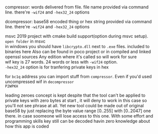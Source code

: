 
compressor: words delivered from file. file name provided via command line. there're `-wif24` and `-hex32_24` options     

dcompressor: base58 encoded thing or hex string provided via command line.  there're `-wif24` and `-hex32_24` options  

msvc 2019 project with cmake build support(option during msvc setup). `open folder` in msvc  
in windows you should have `libcrypto.dll` next to `.exe` files. included to binaries here Also can be found in poco project or in compiled and linked openssl sources Any edition where it's called so will work for sure   
wif key is 27 words. 24 words or less with `-wif24` option.  
`-hex32_24` option is for tranfering private keys in hex

for `bc1q` address you can import stuff from `compressor`. Even if you'd used uncompressed wif in `decompressor`  
`P2WPKH`  
  
leading zeroes concept is kept despite that the tool can't be applied to private keys with zero bytes at start , it will deny to work in this case so you'll not see phrase at all. Yet new tool could be made out of original base58 by just replacing the byte value range [0..255] with [0..2047] one there. in case soomeone will lose access to this one. With some effort and programming skills key still can be decoded havin zero knowledge about how this app is coded
